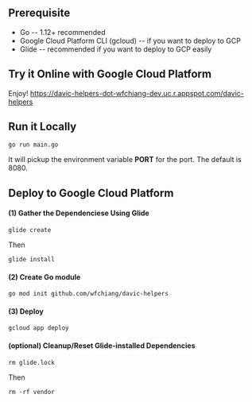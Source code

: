 ## Prerequisite 
* Go -- 1.12+ recommended
* Google Cloud Platform CLI (gcloud) -- if you want to deploy to GCP
* Glide -- recommended if you want to deploy to GCP easily

## Try it Online with Google Cloud Platform 
Enjoy! https://davic-helpers-dot-wfchiang-dev.uc.r.appspot.com/davic-helpers 

## Run it Locally 
```
go run main.go
``` 

It will pickup the environment variable **PORT** for the port. 
The default is 8080.

## Deploy to Google Cloud Platform 
#### (1) Gather the Dependenciese Using Glide 
```
glide create
```

Then 

```
glide install 
```

#### (2) Create Go module 
```
go mod init github.com/wfchiang/davic-helpers
```

#### (3) Deploy 
```
gcloud app deploy
```

#### (optional) Cleanup/Reset Glide-installed Dependencies 
```
rm glide.lock
```

Then

```
rm -rf vendor
```